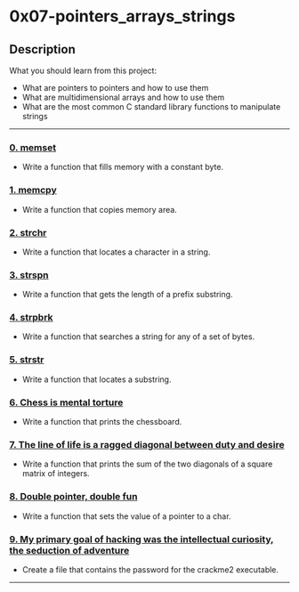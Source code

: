 # 0x07-pointers_arrays_strings

## Description
What you should learn from this project:

* What are pointers to pointers and how to use them
* What are multidimensional arrays and how to use them
* What are the most common C standard library functions to manipulate strings

---

### [0. memset](./0-memset.c)
* Write a function that fills memory with a constant byte.

### [1. memcpy ](./1-memcpy.c)
* Write a function that copies memory area.

### [2. strchr](./2-strchr.c)
* Write a function that locates a character in a string.

### [3. strspn](./3-strspn.c)
* Write a function that gets the length of a prefix substring.

### [4. strpbrk ](./4-strpbrk.c)
* Write a function that searches a string for any of a set of bytes.

### [5. strstr](./5-strstr.c)
* Write a function that locates a substring.

### [6. Chess is mental torture](./7-print_chessboard.c)
* Write a function that prints the chessboard.

### [7. The line of life is a ragged diagonal between duty and desire](./8-print_diagsums.c)
* Write a function that prints the sum of the two diagonals of a square matrix of integers.

### [8. Double pointer, double fun](./100-set_string.c)
* Write a function that sets the value of a pointer to a char.

### [9. My primary goal of hacking was the intellectual curiosity, the seduction of adventure](101-crackme_password)
* Create a file that contains the password for the crackme2 executable.

---
